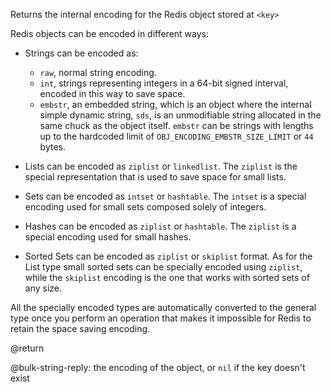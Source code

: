 Returns the internal encoding for the Redis object stored at `<key>`

Redis objects can be encoded in different ways:

* Strings can be encoded as: 

	- `raw`, normal string encoding.
	- `int`, strings representing integers in a 64-bit signed interval, encoded in this way to save space.
	- `embstr`, an embedded string, which is an object where the internal simple dynamic string, `sds`, is an unmodifiable string allocated in the same chuck as the object itself. `embstr` can be strings with lengths up to the hardcoded limit of `OBJ_ENCODING_EMBSTR_SIZE_LIMIT` or `44` bytes. 

* Lists can be encoded as `ziplist` or `linkedlist`. The `ziplist` is the special representation that is used to save space for small lists.
* Sets can be encoded as `intset` or `hashtable`. The `intset` is a special encoding used for small sets composed solely of integers.
* Hashes can be encoded as `ziplist` or `hashtable`. The `ziplist` is a special encoding used for small hashes.
* Sorted Sets can be encoded as `ziplist` or `skiplist` format. As for the List type small sorted sets can be specially encoded using `ziplist`, while the `skiplist` encoding is the one that works with sorted sets of any size.

All the specially encoded types are automatically converted to the general type once you perform an operation that makes it impossible for Redis to retain the space saving encoding.

@return

@bulk-string-reply: the encoding of the object, or `nil` if the key doesn't exist
